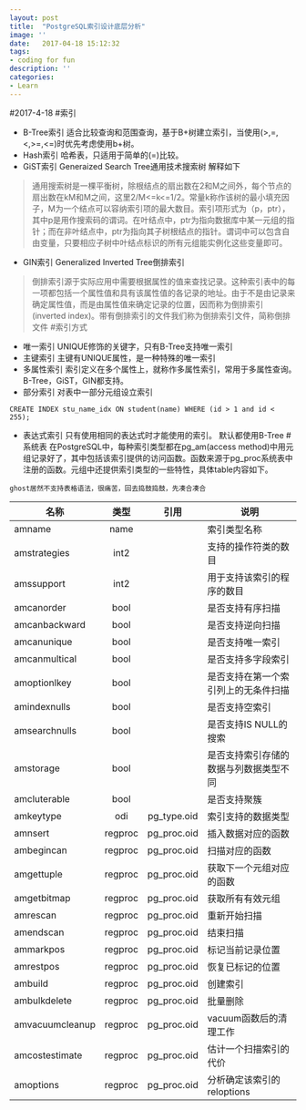 ```yaml
---
layout: post
title:  "PostgreSQL索引设计底层分析"
image: ''
date:   2017-04-18 15:12:32
tags:
- coding for fun
description: ''
categories:
- Learn 
---
```


#2017-4-18
#索引
- B-Tree索引
适合比较查询和范围查询，基于B+树建立索引，当使用(>,=,<,>=,<=)时优先考虑使用b+树。
- Hash索引
哈希表，只适用于简单的(=)比较。
- GiST索引
Generaized Search Tree通用技术搜索树 解释如下
> 通用搜索树是一棵平衡树，除根结点的扇出数在2和M之间外，每个节点的扇出数在kM和M之间，这里2/M<=k<=1/2。常量k称作该树的最小填充因子，M为一个结点可以容纳索引项的最大数目。索引项形式为（p，ptr），其中p是用作搜索码的谓词。在叶结点中，ptr为指向数据库中某一元组的指针；而在非叶结点中，ptr为指向其子树根结点的指针。谓词中可以包含自由变量，只要相应子树中叶结点标识的所有元组能实例化这些变量即可。

- GIN索引
Generalized Inverted Tree倒排索引
> 倒排索引源于实际应用中需要根据属性的值来查找记录。这种索引表中的每一项都包括一个属性值和具有该属性值的各记录的地址。由于不是由记录来确定属性值，而是由属性值来确定记录的位置，因而称为倒排索引(inverted index)。带有倒排索引的文件我们称为倒排索引文件，简称倒排文件
#索引方式
- 唯一索引
UNIQUE修饰的关键字，只有B-Tree支持唯一索引
- 主键索引
主键有UNIQUE属性，是一种特殊的唯一索引
- 多属性索引
索引定义在多个属性上，就称作多属性索引，常用于多属性查询。B-Tree，GiST，GIN都支持。
- 部分索引
对表中一部分元组设立索引
```
CREATE INDEX stu_name_idx ON student(name) WHERE (id > 1 and id < 255);
```
- 表达式索引
只有使用相同的表达式时才能使用的索引。
默认都使用B-Tree
#系统表
在PostgreSQL中，每种索引类型都在pg_am(access method)中用元组记录好了，其中包括该索引提供的访问函数。函数来源于pg_proc系统表中注册的函数。元组中还提供索引类型的一些特性，具体table内容如下。
```
ghost居然不支持表格语法，很痛苦，回去捣鼓捣鼓，先凑合凑合
```
名称 | 类型 | 引用|说明
----|:------:|:----:|----
amname | name  | |索引类型名称
amstrategies | int2  ||支持的操作符类的数目
amssupport | int2  || 用于支持该索引的程序的数目
amcanorder|bool||是否支持有序扫描
amcanbackward|bool||是否支持逆向扫描
amcanunique|bool||是否支持唯一索引
amcanmultical|bool||是否支持多字段索引
amoptionlkey|bool||是否支持在第一个索引列上的无条件扫描
amindexnulls|bool||是否支持空索引
amsearchnulls|bool||是否支持IS NULL的搜索
amstorage|bool||是否支持索引存储的数据与列数据类型不同
amcluterable|bool||是否支持聚簇
amkeytype|odi|pg_type.oid|索引支持的数据类型
amnsert|regproc|pg_proc.oid|插入数据对应的函数
ambegincan|regproc|pg_proc.oid|扫描对应的函数
amgettuple|regproc|pg_proc.oid|获取下一个元组对应的函数
amgetbitmap|regproc|pg_proc.oid|获取所有有效元组
amrescan|regproc|pg_proc.oid|重新开始扫描
amendscan|regproc|pg_proc.oid|结束扫描
ammarkpos|regproc|pg_proc.oid|标记当前记录位置
amrestpos|regproc|pg_proc.oid|恢复已标记的位置
ambuild|regproc|pg_proc.oid|创建索引
ambulkdelete|regproc|pg_proc.oid|批量删除
amvacuumcleanup|regproc|pg_proc.oid|vacuum函数后的清理工作
amcostestimate|regproc|pg_proc.oid|估计一个扫描索引的代价
amoptions|regproc|pg_proc.oid|分析确定该索引的reloptions
